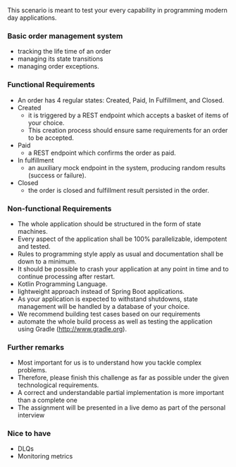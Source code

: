 This scenario is meant to test your every capability in programming modern day applications. 

### Basic order management system
- tracking the life time of an order
- managing its state transitions 
- managing order exceptions. 

### Functional Requirements
- An order has 4 regular states: Created, Paid, In Fulfillment, and Closed.
- Created 
  - it is triggered by a REST endpoint which accepts a basket of items of your choice.
  - This creation process should ensure same requirements for an order to be accepted.
- Paid
  - a REST endpoint which confirms the order as paid. 
- In fulfillment
  - an auxiliary mock endpoint in the system, producing random results (success or failure).
- Closed
  - the order is closed and fulfillment result persisted in the order.
  
### Non-functional Requirements

- The whole application should be structured in the form of state machines. 
- Every aspect of the application shall be 100% parallelizable, idempotent and tested.
- Rules to programming style apply as usual and documentation shall be down to a minimum. 
- It should be possible to crash your application at any point in time and to continue processing after restart.
- Kotlin Programming Language. 
- lightweight approach instead of Spring Boot applications.
- As your application is expected to withstand shutdowns, state management will be handled by a database of your choice.
- We recommend building test cases based on our requirements
- automate the whole build process as well as testing the application using Gradle (http://www.gradle.org).

### Further remarks

- Most important for us is to understand how you tackle complex problems. 
- Therefore, please finish this challenge as far as possible under the given technological requirements. 
- A correct and understandable partial implementation is more important than a complete one
- The assignment will be presented in a live demo as part of the personal interview

### Nice to have
- DLQs
- Monitoring metrics
